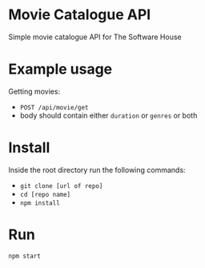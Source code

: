 # Movie Catalogue API
Simple movie catalogue API for The Software House

# Example usage
Getting movies:
* `POST /api/movie/get`
* body should contain either `duration` or `genres` or both

# Install
Inside the root directory run the following commands:
* `git clone [url of repo]`
* `cd [repo name]`
* `npm install `

# Run
```
npm start
```

